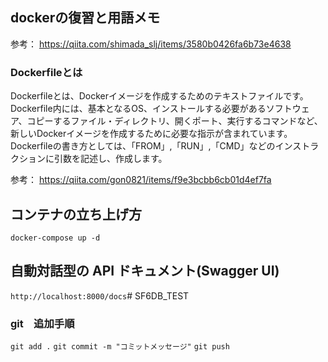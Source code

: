 ## dockerの復習と用語メモ

参考：
https://qiita.com/shimada_slj/items/3580b0426fa6b73e4638

### Dockerfileとは

Dockerfileとは、Dockerイメージを作成するためのテキストファイルです。
Dockerfile内には、基本となるOS、インストールする必要があるソフトウェア、コピーするファイル・ディレクトリ、開くポート、実行するコマンドなど、新しいDockerイメージを作成するために必要な指示が含まれています。
Dockerfileの書き方としては、「FROM」,「RUN」,「CMD」などのインストラクションに引数を記述し、作成します。

参考：
https://qiita.com/gon0821/items/f9e3bcbb6cb01d4ef7fa

## コンテナの立ち上げ方

`docker-compose up -d`

## 自動対話型の API ドキュメント(Swagger UI)

`http://localhost:8000/docs`# SF6DB_TEST

### git　追加手順
`git add .`
`git commit -m "コミットメッセージ"`
`git push`